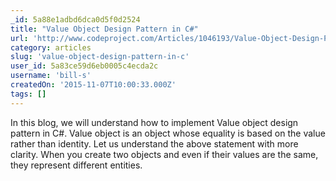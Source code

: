 ```yaml
---
_id: 5a88e1adbd6dca0d5f0d2524
title: "Value Object Design Pattern in C#"
url: 'http://www.codeproject.com/Articles/1046193/Value-Object-Design-Pattern-in-Csharp'
category: articles
slug: 'value-object-design-pattern-in-c'
user_id: 5a83ce59d6eb0005c4ecda2c
username: 'bill-s'
createdOn: '2015-11-07T10:00:33.000Z'
tags: []
---
```


In this blog, we will understand how to implement Value object design pattern in C#. Value object is an object whose equality is based on the value rather than identity. Let us understand the above statement with more clarity. When you create two objects and even if their values are the same, they represent different entities.
